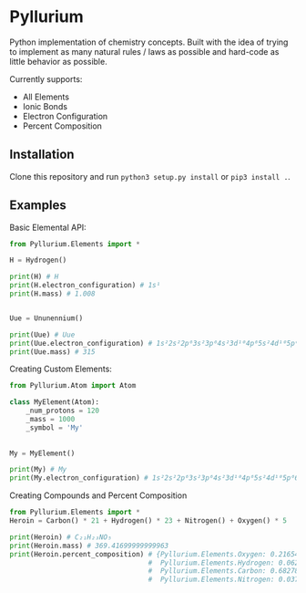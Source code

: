 # Pyllurium

Python implementation of chemistry concepts. Built with the idea of trying to implement as many natural rules / laws as possible and hard-code as little behavior as possible. 

Currently supports:

- All Elements
- Ionic Bonds
- Electron Configuration
- Percent Composition

## Installation

Clone this repository and run `python3 setup.py install` or `pip3 install .`.

## Examples

Basic Elemental API:

```python
from Pyllurium.Elements import *

H = Hydrogen()

print(H) # H
print(H.electron_configuration) # 1s¹
print(H.mass) # 1.008


Uue = Ununennium()

print(Uue) # Uue
print(Uue.electron_configuration) # 1s²2s²2p⁶3s²3p⁶4s²3d¹⁰4p⁶5s²4d¹⁰5p⁶6s²4f¹⁴5d¹⁰6p⁶7s²5f¹⁴6d¹⁰7p⁶8s¹
print(Uue.mass) # 315
```

Creating Custom Elements:

```python
from Pyllurium.Atom import Atom

class MyElement(Atom):
    _num_protons = 120
    _mass = 1000
    _symbol = 'My'
    
    
My = MyElement()

print(My) # My
print(My.electron_configuration) # 1s²2s²2p⁶3s²3p⁶4s²3d¹⁰4p⁶5s²4d¹⁰5p⁶6s²4f¹⁴5d¹⁰6p⁶7s²5f¹⁴6d¹⁰7p⁶8s²
```

Creating Compounds and Percent Composition

```python
from Pyllurium.Elements import *
Heroin = Carbon() * 21 + Hydrogen() * 23 + Nitrogen() + Oxygen() * 5

print(Heroin) # C₂₁H₂₃NO₅
print(Heroin.mass) # 369.41699999999963
print(Heroin.percent_composition) # {Pyllurium.Elements.Oxygen: 0.21654390566757914,
                                  #  Pyllurium.Elements.Hydrogen: 0.06275834625910563,
                                  #  Pyllurium.Elements.Carbon: 0.6827812472084399,
                                  #  Pyllurium.Elements.Nitrogen: 0.037916500864876315}
```

